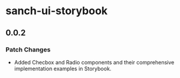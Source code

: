 # sanch-ui-storybook

## 0.0.2

### Patch Changes

- Added Checbox and Radio components and their comprehensive implementation examples in Storybook.

